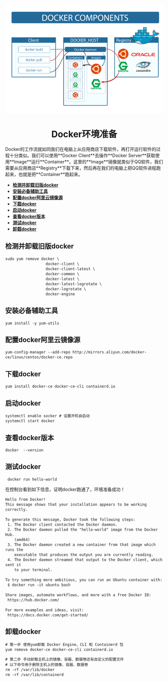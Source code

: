<div align="center">
  <img
  src="https://github.com/jaylenchan/learning-summary/blob/main/pic/docker-components1.png?raw=true" alt="Docker环境准备"/>
  <h1 align="center">
  Docker环境准备
  </h1>
</div>
Docker的工作流就如同我们在电脑上从应用商店下载软件，再打开运行软件的过程十分类似。我们可以使用**Docker Client**去操作**Docker Server**获取使用**Image**运行**Container**。这里的**Image**镜像就类似于QQ软件，我们需要从应用商店**Registry**下载下来，然后再在我们的电脑上把QQ软件进程跑起来，也就是把**Container**跑起来。

- **[检测并卸载旧版docker](#检测并卸载旧版docker)**
- **[安装必备辅助工具](#安装必备辅助工具)**
- **[配置docker阿里云镜像源](#配置docker阿里云镜像源)**
- **[下载docker](#下载docker)**
- **[启动docker](#启动docker)**
- **[查看docker版本](#查看docker版本)**
- **[测试docker](#测试docker)**
- **[卸载docker](#卸载docker)**

## 检测并卸载旧版docker

```shell
sudo yum remove docker \
                  docker-client \
                  docker-client-latest \
                  docker-common \
                  docker-latest \
                  docker-latest-logrotate \
                  docker-logrotate \
                  docker-engine
```

## 安装必备辅助工具

```shell
yum install -y yum-utils
```

## 配置docker阿里云镜像源

```shell
yum-config-manager --add-repo http://mirrors.aliyun.com/docker-ce/linux/centos/docker-ce.repo
```

## 下载docker

```shell
yum install docker-ce docker-ce-cli containerd.io
```

## 启动docker

```shell
systemctl enable socker # 设置开机自启动
systemctl start docker
```

## 查看docker版本

```
docker  --version
```

## 测试docker

```shell
 docker run hello-world
```

在控制台看到如下信息，证明docker跑通了，环境准备成功！

```shell
Hello from Docker!
This message shows that your installation appears to be working correctly.

To generate this message, Docker took the following steps:
 1. The Docker client contacted the Docker daemon.
 2. The Docker daemon pulled the "hello-world" image from the Docker Hub.
    (amd64)
 3. The Docker daemon created a new container from that image which runs the
    executable that produces the output you are currently reading.
 4. The Docker daemon streamed that output to the Docker client, which sent it
    to your terminal.

To try something more ambitious, you can run an Ubuntu container with:
 $ docker run -it ubuntu bash

Share images, automate workflows, and more with a free Docker ID:
 https://hub.docker.com/

For more examples and ideas, visit:
 https://docs.docker.com/get-started/
```

## 卸载docker

```shell
# 第一步 使用yum卸载 Docker Engine、CLI 和 Containerd 包
yum remove docker-ce docker-ce-cli containerd.io
```

```shell
# 第二步 手动卸载主机上的镜像、容器、数据卷还有自定义的配置文件
# 以下命令用于删除主机上的镜像、容器、数据卷
rm -rf /var/lib/docker
rm -rf /var/lib/containerd
```

